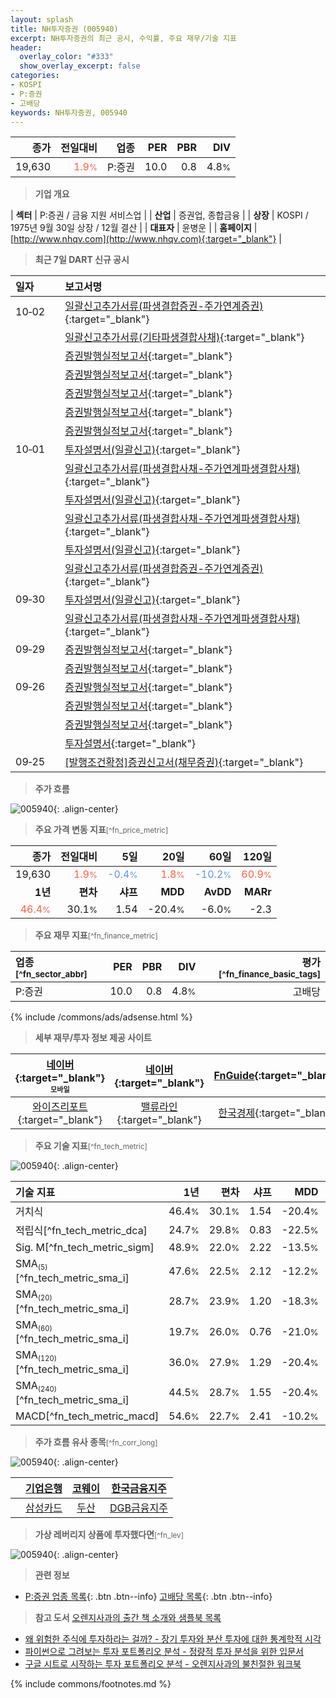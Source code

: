 ```yaml
---
layout: splash
title: NH투자증권 (005940)
excerpt: NH투자증권의 최근 공시, 수익률, 주요 재무/기술 지표
header:
  overlay_color: "#333"
  show_overlay_excerpt: false
categories:
- KOSPI
- P:증권
- 고배당
keywords: NH투자증권, 005940
---
```


| **종가** | **전일대비** | **업종** | **PER** | **PBR** | **DIV** |
| -------: | -----------: | -------: | ------: | ------: | ------: |
| 19,630 | <span style="color: tomato">1.9<small>%</small></span> | P:증권 | 10.0 | 0.8 | 4.8<small>%</small> |

<!-- more -->


> **기업 개요**<a id="company"></a>

| <span style="white-space:nowrap;">**섹터**</span> | P:증권 / 금융 지원 서비스업 |
| <span style="white-space:nowrap;">**산업**</span> | 증권업, 종합금융 |
| <span style="white-space:nowrap;">**상장**</span> | KOSPI / 1975년 9월 30일 상장 / 12월 결산 |
| <span style="white-space:nowrap;">**대표자**</span> | 윤병운 |
| <span style="white-space:nowrap;">**홈페이지**</span> | [http://www.nhqv.com](http://www.nhqv.com){:target="_blank"} |


> **최근 7일 DART 신규 공시**<a id="dart"></a>

| **일자** |      | **보고서명** |
| :------- | :--- | :----------- |
| 10&#x2011;02 | | [일괄신고추가서류(파생결합증권-주가연계증권)](https://dart.fss.or.kr/dsaf001/main.do?rcpNo=20251002000450){:target="_blank"} |
|  | | [일괄신고추가서류(기타파생결합사채)](https://dart.fss.or.kr/dsaf001/main.do?rcpNo=20251002000324){:target="_blank"} |
|  | | [증권발행실적보고서](https://dart.fss.or.kr/dsaf001/main.do?rcpNo=20251002000211){:target="_blank"} |
|  | | [증권발행실적보고서](https://dart.fss.or.kr/dsaf001/main.do?rcpNo=20251002000179){:target="_blank"} |
|  | | [증권발행실적보고서](https://dart.fss.or.kr/dsaf001/main.do?rcpNo=20251002000160){:target="_blank"} |
|  | | [증권발행실적보고서](https://dart.fss.or.kr/dsaf001/main.do?rcpNo=20251002000096){:target="_blank"} |
|  | | [증권발행실적보고서](https://dart.fss.or.kr/dsaf001/main.do?rcpNo=20251002000075){:target="_blank"} |
| 10&#x2011;01 | | [투자설명서(일괄신고)](https://dart.fss.or.kr/dsaf001/main.do?rcpNo=20251001000528){:target="_blank"} |
|  | | [일괄신고추가서류(파생결합사채-주가연계파생결합사채)](https://dart.fss.or.kr/dsaf001/main.do?rcpNo=20251001000488){:target="_blank"} |
|  | | [투자설명서(일괄신고)](https://dart.fss.or.kr/dsaf001/main.do?rcpNo=20251001000456){:target="_blank"} |
|  | | [일괄신고추가서류(파생결합사채-주가연계파생결합사채)](https://dart.fss.or.kr/dsaf001/main.do?rcpNo=20251001000437){:target="_blank"} |
|  | | [투자설명서(일괄신고)](https://dart.fss.or.kr/dsaf001/main.do?rcpNo=20251001000281){:target="_blank"} |
|  | | [일괄신고추가서류(파생결합증권-주가연계증권)](https://dart.fss.or.kr/dsaf001/main.do?rcpNo=20251001000095){:target="_blank"} |
| 09&#x2011;30 | | [투자설명서(일괄신고)](https://dart.fss.or.kr/dsaf001/main.do?rcpNo=20250930000767){:target="_blank"} |
|  | | [일괄신고추가서류(파생결합사채-주가연계파생결합사채)](https://dart.fss.or.kr/dsaf001/main.do?rcpNo=20250930000460){:target="_blank"} |
| 09&#x2011;29 | | [증권발행실적보고서](https://dart.fss.or.kr/dsaf001/main.do?rcpNo=20250929000207){:target="_blank"} |
|  | | [증권발행실적보고서](https://dart.fss.or.kr/dsaf001/main.do?rcpNo=20250929000204){:target="_blank"} |
| 09&#x2011;26 | | [증권발행실적보고서](https://dart.fss.or.kr/dsaf001/main.do?rcpNo=20250926000687){:target="_blank"} |
|  | | [증권발행실적보고서](https://dart.fss.or.kr/dsaf001/main.do?rcpNo=20250926000471){:target="_blank"} |
|  | | [증권발행실적보고서](https://dart.fss.or.kr/dsaf001/main.do?rcpNo=20250926000466){:target="_blank"} |
|  | | [투자설명서](https://dart.fss.or.kr/dsaf001/main.do?rcpNo=20250926000004){:target="_blank"} |
| 09&#x2011;25 | | [[발행조건확정]증권신고서(채무증권)](https://dart.fss.or.kr/dsaf001/main.do?rcpNo=20250925000649){:target="_blank"} |


> **주가 흐름**<a id="price"></a>

![005940](/stock/images/005940.png){: .align-center}


> **주요 가격 변동 지표**<small>[^fn_price_metric]</small>

| **종가** | **전일대비** | **5일** | **20일** | **60일** | **120일** |
| -------: | -----------: | ------: | -------: | -------: | --------: |
| 19,630 | <span style="color: tomato">1.9<small>%</small></span> | <span style="color: cornflowerblue">-0.4<small>%</small></span> | <span style="color: tomato">1.8<small>%</small></span> | <span style="color: cornflowerblue">-10.2<small>%</small></span> | <span style="color: tomato">60.9<small>%</small></span> |
| **1년** | **편차** | **샤프** | **MDD** | **AvDD** | **MARr** |
| <span style="color: tomato">46.4<small>%</small></span> | 30.1<small>%</small> | 1.54 | -20.4<small>%</small> | -6.0<small>%</small> | -2.3 |


> **주요 재무 지표**<small>[^fn_finance_metric]</small>

| **업종**<small>[^fn_sector_abbr]</small> | **PER** | **PBR** | **DIV** | **평가**<small>[^fn_finance_basic_tags]</small> |
| :--------------------------------------- | ------: | ------: | ------: | ----------------------------------------------: |
| P:증권 | 10.0 | 0.8 | 4.8<small>%</small> | 고배당 |



{% include /commons/ads/adsense.html %}

> **세부 재무/투자 정보 제공 사이트**

| [네이버](https://m.stock.naver.com/domestic/stock/005940/finance/summary){:target="_blank"}<sup><small>모바일</small></sup> | [네이버](https://finance.naver.com/item/coinfo.naver?code=005940){:target="_blank"} | [FnGuide](https://comp.fnguide.com/SVO2/ASP/SVD_Invest.asp?gicode=A005940&MenuYn=Y){:target="_blank"} |
| :---: | :---: | :---: |
| [와이즈리포트](https://comp.wisereport.co.kr/company/c1040001.aspx?cmp_cd=005940){:target="_blank"} | [밸류라인](https://www.valueline.co.kr/finance/summary/005940){:target="_blank"} | [한국경제](https://markets.hankyung.com/stock/005940/financial-summary){:target="_blank"} |


> **주요 기술 지표**<small>[^fn_tech_metric]</small>


![005940](/stock/images/005940_tech.png){: .align-center}

| **기술 지표** | **1년** | **편차** | **샤프** | **MDD** | **AvDD** |
| :------------ | ------: | -----------: | -------: | ------: | -------: |
| 거치식 | 46.4<small>%</small> | 30.1<small>%</small> | 1.54 | -20.4<small>%</small> | -6.0<small>%</small> |
| 적립식[^fn_tech_metric_dca] | 24.7<small>%</small> | 29.8<small>%</small> | 0.83 | -22.5<small>%</small> | -6.8<small>%</small> |
| Sig. M[^fn_tech_metric_sigm] | 48.9<small>%</small> | 22.0<small>%</small> | 2.22 | -13.5<small>%</small> | -4.4<small>%</small> |
| SMA<small><sub>(5)</sub></small>[^fn_tech_metric_sma_i] | 47.6<small>%</small> | 22.5<small>%</small> | 2.12 | -12.2<small>%</small> | -6.0<small>%</small> |
| SMA<small><sub>(20)</sub></small>[^fn_tech_metric_sma_i] | 28.7<small>%</small> | 23.9<small>%</small> | 1.20 | -18.3<small>%</small> | -9.4<small>%</small> |
| SMA<small><sub>(60)</sub></small>[^fn_tech_metric_sma_i] | 19.7<small>%</small> | 26.0<small>%</small> | 0.76 | -21.0<small>%</small> | -8.0<small>%</small> |
| SMA<small><sub>(120)</sub></small>[^fn_tech_metric_sma_i] | 36.0<small>%</small> | 27.9<small>%</small> | 1.29 | -20.4<small>%</small> | -6.0<small>%</small> |
| SMA<small><sub>(240)</sub></small>[^fn_tech_metric_sma_i] | 44.5<small>%</small> | 28.7<small>%</small> | 1.55 | -20.4<small>%</small> | -5.9<small>%</small> |
| MACD[^fn_tech_metric_macd] | 54.6<small>%</small> | 22.7<small>%</small> | 2.41 | -10.2<small>%</small> | -4.0<small>%</small> |


> **주가 흐름 유사 종목**<a id="corr"></a><small>[^fn_corr_long]</small>

![005940](/stock/images/005940_corr.png){: .align-center}

|       | [기업은행](/024110/) | [코웨이](/021240/) | [한국금융지주](/071050/) |
| :---: | :------------------------------------: | :------------------------------------: | :------------------------------------: |
|       | [삼성카드](/029780/) | [두산](/000150/) | [DGB금융지주](/139130/) |


> **가상 레버리지 상품에 투자했다면**<a id="2x"></a><small>[^fn_lev]</small>

![005940](/stock/images/005940_2x.png){: .align-center}


> **관련 정보**

- [P:증권 업종 목록](/stats/sector/kospi_업종_증권_종목/){: .btn .btn--info} [고배당 목록](/fn/fn_high_div/){: .btn .btn--info}

> **참고 도서** [오렌지사과의 출간 책 소개와 샘플북 목록](https://kongdori.tistory.com/691)

- [왜 위험한 주식에 투자하라는 걸까? - 장기 투자와 분산 투자에 대한 통계학적 시각](https://kongdori.tistory.com/421)
- [파이썬으로 그려보는 투자 포트폴리오 분석  - 정량적 투자 분석을 위한 입문서](https://kongdori.tistory.com/643)
- [구글 시트로 시작하는 투자 포트폴리오 분석 - 오렌지사과의 불친절한 워크북](https://kongdori.tistory.com/449)


{% include commons/footnotes.md %}